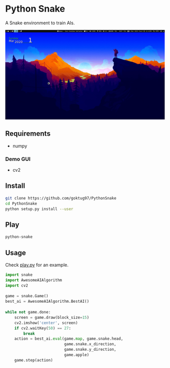 Python Snake
==========================================

A Snake environment to train AIs.

![Playing](https://raw.githubusercontent.com/goktug97/PythonSnake/master/snake.gif)

## Requirements
* numpy

### Demo GUI
* cv2 

## Install

```bash
git clone https://github.com/goktug97/PythonSnake
cd PythonSnake
python setup.py install --user
```

## Play

``` bash
python-snake
```

## Usage

Check [play.py](https://github.com/goktug97/PythonSnake/blob/master/play.py) for an example.

``` python
import snake
import AwesomeAIAlgorithm
import cv2

game = snake.Game()
best_ai = AwesomeAIAlgorithm.BestAI()

while not game.done:
    screen = game.draw(block_size=15)
    cv2.imshow('center', screen)
    if cv2.waitKey(50) == 27:
        break
    action = best_ai.eval(game.map, game.snake.head,
                          game.snake.x_direction,
                          game.snake.y_direction,
                          game.apple)
    game.step(action)
```

